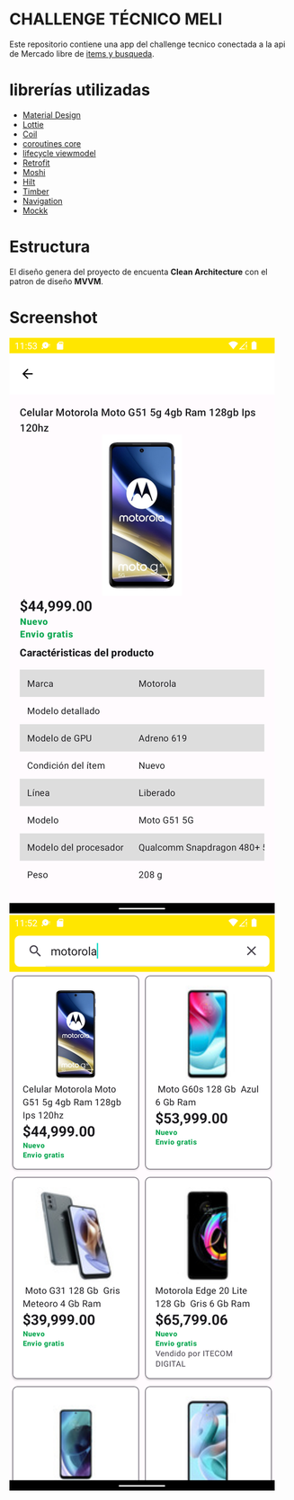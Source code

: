 # CHALLENGE TÉCNICO MELI
Este repositorio contiene una app del challenge tecnico conectada a la api de Mercado libre de [items y busqueda](https://developers.mercadolibre.com.ar/es_ar/items-y-busquedas).

# librerías utilizadas
* [Material Design](https://github.com/material-components/material-components-android)
* [Lottie](https://github.com/airbnb/lottie-android)
* [Coil](https://github.com/coil-kt/coil)
* [coroutines core](https://github.com/Kotlin/kotlinx.coroutines)
* [lifecycle viewmodel](https://github.com/androidx/androidx)
* [Retrofit](https://github.com/square/retrofit)
* [Moshi](https://github.com/square/moshi)
* [Hilt](https://github.com/googlecodelabs/android-hilt)
* [Timber](https://github.com/JakeWharton/timber)
* [Navigation](https://github.com/googlecodelabs/android-navigation)
* [Mockk](https://github.com/mirtizakh/Android-Mockk)

# Estructura
El diseño genera del proyecto de encuenta **Clean Architecture** con el patron de diseño **MVVM**.

# Screenshot
![Main](/images/detail_screenshot.png)
![Detail](/images/main_screenshot.png)
